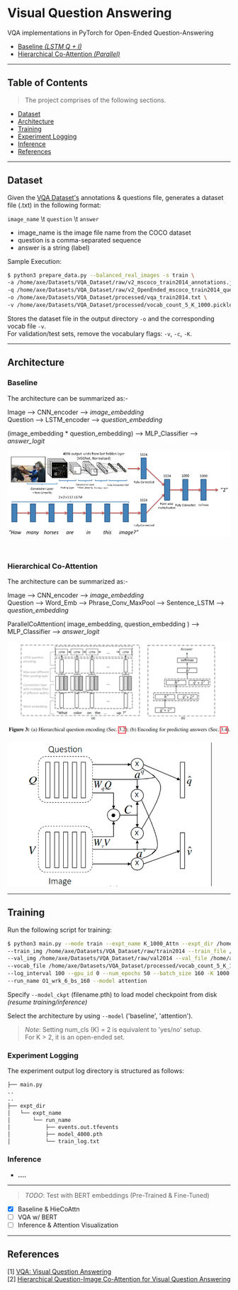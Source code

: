 # Visual Question Answering
VQA implementations in PyTorch for Open-Ended Question-Answering
- [Baseline <i>(LSTM Q + I)</i>](#references)
- [Hierarchical Co-Attention <i>(Parallel)</i>](#references)


---
## Table of Contents

> The project comprises of the following sections.
- [Dataset](#dataset)
- [Architecture](#architecture)
- [Training](#training)
- [Experiment Logging](#experiment-logging)
- [Inference](#inference)
- [References](#references)

---

## Dataset

Given the <a href="https://visualqa.org/download.html">VQA Dataset's</a> 
annotations & questions file, generates a dataset file (.txt) in the following format:

`image_name` \t `question` \t `answer`

- image_name is the image file name from the COCO dataset <br>
- question is a comma-separated sequence <br>
- answer is a string (label) <br>

Sample Execution:

```bash
$ python3 prepare_data.py --balanced_real_images -s train \
-a /home/axe/Datasets/VQA_Dataset/raw/v2_mscoco_train2014_annotations.json \
-q /home/axe/Datasets/VQA_Dataset/raw/v2_OpenEnded_mscoco_train2014_questions.json \
-o /home/axe/Datasets/VQA_Dataset/processed/vqa_train2014.txt \
-v /home/axe/Datasets/VQA_Dataset/processed/vocab_count_5_K_1000.pickle -c 5 -K 1000  # vocab flags (for training set)
```

Stores the dataset file in the output directory `-o` and the corresponding vocab file `-v`. <br>
For validation/test sets, remove the vocabulary flags: `-v`, `-c`, `-K`.


---
## Architecture


### Baseline


The architecture can be summarized as:-

Image --> CNN_encoder --> <i>image_embedding</i> <br>
Question --> LSTM_encoder --> <i>question_embedding</i> <br>

(image_embedding * question_embedding) --> MLP_Classifier --> <i>answer_logit</i>

![Baseline](assets/vqa_baseline_architecture.png?raw=true "Baseline Architecture")

<br>



### Hierarchical Co-Attention

The architecture can be summarized as:-

Image --> CNN_encoder --> <i>image_embedding</i> <br>
Question --> Word_Emb --> Phrase_Conv_MaxPool --> Sentence_LSTM --> <i>question_embedding</i> <br>

ParallelCoAttention( image_embedding, question_embedding ) --> MLP_Classifier --> <i>answer_logit</i> 

![HieCoAttn](assets/hiecoattn.png?raw=true "HieCoAttn Architecture")

![Parallel](assets/parallel_attn.png?raw=true "HieCoAttn Architecture")


---

## Training

Run the following script for training:

```bash
$ python3 main.py --mode train --expt_name K_1000_Attn --expt_dir /home/axe/Projects/VQA_baseline/results_log \
--train_img /home/axe/Datasets/VQA_Dataset/raw/train2014 --train_file /home/axe/Datasets/VQA_Dataset/processed/vqa_train2014.txt \
--val_img /home/axe/Datasets/VQA_Dataset/raw/val2014 --val_file /home/axe/Datasets/VQA_Dataset/processed/vqa_val2014.txt\
--vocab_file /home/axe/Datasets/VQA_Dataset/processed/vocab_count_5_K_1000.pickle --save_interval 1000 \
--log_interval 100 --gpu_id 0 --num_epochs 50 --batch_size 160 -K 1000 -lr 1e-4 --opt_lvl 1 --num_workers 6 \
--run_name O1_wrk_6_bs_160 --model attention

```
Specify `--model_ckpt` (filename.pth) to load model checkpoint from disk <i>(resume training/inference)</i> <br>

Select the architecture by using `--model` ('baseline', 'attention'). <br>

> *Note*: Setting num_cls (K) = 2 is equivalent to 'yes/no' setup. <br>
          For K > 2, it is an open-ended set.

### Experiment Logging

The experiment output log directory is structured as follows:

```
├── main.py
..
..
├── expt_dir
│   └── expt_name
│       └── run_name
│           ├── events.out.tfevents
│           ├── model_4000.pth
│           └── train_log.txt

```



### Inference 

- **....**


---


> *TODO*: Test with BERT embeddings (Pre-Trained & Fine-Tuned)


- [x] Baseline & HieCoAttn
- [ ] VQA w/ BERT
- [ ] Inference & Attention Visualization

---

## References
[1]  [VQA: Visual Question Answering](https://arxiv.org/pdf/1505.00468) <br>
[2]  [Hierarchical Question-Image Co-Attention for Visual Question Answering](https://arxiv.org/pdf/1606.00061)
